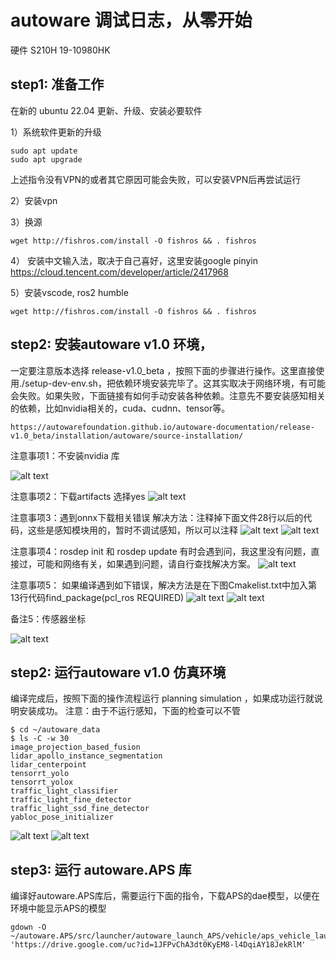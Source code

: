 # autoware 调试日志，从零开始
硬件 S210H 19-10980HK 
## step1: 准备工作
在新的 ubuntu 22.04 更新、升级、安装必要软件

1）系统软件更新的升级
```
sudo apt update
sudo apt upgrade
```
上述指令没有VPN的或者其它原因可能会失败，可以安装VPN后再尝试运行

2）安装vpn 

3）换源
```
wget http://fishros.com/install -O fishros && . fishros
```
4） 安装中文输入法，取决于自己喜好，这里安装google pinyin
https://cloud.tencent.com/developer/article/2417968

5）安装vscode, ros2 humble
```
wget http://fishros.com/install -O fishros && . fishros
```
## step2: 安装autoware v1.0 环境，

一定要注意版本选择 release-v1.0_beta ，按照下面的步骤进行操作。这里直接使用./setup-dev-env.sh，把依赖环境安装完毕了。这其实取决于网络环境，有可能会失败。如果失败，下面链接有如何手动安装各种依赖。注意先不要安装感知相关的依赖，比如nvidia相关的，cuda、cudnn、tensor等。
```
https://autowarefoundation.github.io/autoware-documentation/release-v1.0_beta/installation/autoware/source-installation/
```

注意事项1：不安装nvidia 库

![alt text](<docs/Screenshot from 2025-07-08 10-56-01.png>)

注意事项2：下载artifacts 选择yes
![alt text](<docs/Screenshot from 2025-07-08 10-56-09.png>)

注意事项3：遇到onnx下载相关错误 解决方法：注释掉下面文件28行以后的代码，这些是感知模块用的，暂时不调试感知，所以可以注释
![alt text](<docs/Screenshot from 2025-07-08 11-04-43.png>)
![alt text](<docs/Screenshot from 2025-07-08 11-06-06.png>)

注意事项4：rosdep init 和 rosdep update 有时会遇到问，我这里没有问题，直接过，可能和网络有关，如果遇到问题，请自行查找解决方案。
![alt text](<docs/Screenshot from 2025-07-08 11-22-20.png>)

注意事项5： 如果编译遇到如下错误，解决方法是在下图Cmakelist.txt中加入第13行代码find_package(pcl_ros REQUIRED)
![alt text](<docs/Screenshot from 2025-07-08 11-33-51.png>)
![alt text](<docs/Screenshot from 2025-07-08 11-45-15.png>)

备注5：传感器坐标

![alt text](docs/APS_TF.jpeg)
## step2: 运行autoware v1.0 仿真环境

编译完成后，按照下面的操作流程运行 planning simulation ，如果成功运行就说明安装成功。
注意：由于不运行感知，下面的检查可以不管

```
$ cd ~/autoware_data
$ ls -C -w 30
image_projection_based_fusion
lidar_apollo_instance_segmentation
lidar_centerpoint
tensorrt_yolo
tensorrt_yolox
traffic_light_classifier
traffic_light_fine_detector
traffic_light_ssd_fine_detector
yabloc_pose_initializer
```

![alt text](<docs/Screenshot from 2025-07-08 13-36-33.png>)
![alt text](<docs/Screenshot from 2025-07-08 13-36-46.png>)

## step3: 运行 autoware.APS 库

编译好autoware.APS库后，需要运行下面的指令，下载APS的dae模型，以便在环境中能显示APS的模型

```
gdown -O ~/autoware.APS/src/launcher/autoware_launch_APS/vehicle/aps_vehicle_launch/aps_vehicle_description/mesh/aps2.dae  'https://drive.google.com/uc?id=1JFPvChA3dt0KyEM8-l4DqiAY18JekRlM'
```
